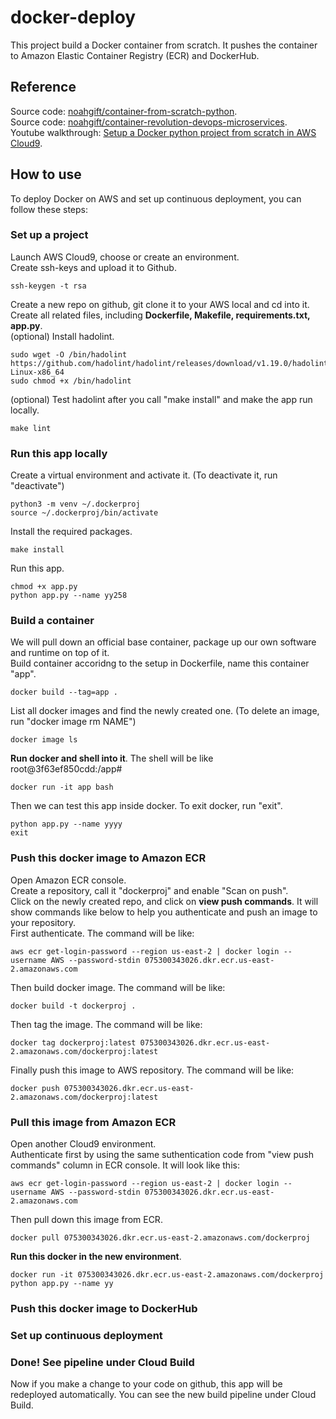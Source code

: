# docker-deploy
This project build a Docker container from scratch. It pushes the container to Amazon Elastic Container Registry
(ECR) and DockerHub.  

## Reference
Source code: [noahgift/container-from-scratch-python](https://github.com/noahgift/container-from-scratch-python).  
Source code: [noahgift/container-revolution-devops-microservices](https://github.com/noahgift/container-revolution-devops-microservices).  
Youtube walkthrough: [Setup a Docker python project from scratch in AWS Cloud9](https://www.youtube.com/watch?v=WVifwRIwSmo).  


## How to use
To deploy Docker on AWS and set up continuous deployment, you can follow these steps:

### Set up a project
Launch AWS Cloud9, choose or create an environment.  
Create ssh-keys and upload it to Github.  
```
ssh-keygen -t rsa
```
Create a new repo on github, git clone it to your AWS local and cd into it.  
Create all related files, including **Dockerfile, Makefile, requirements.txt, app.py**.  
(optional) Install hadolint.  
```
sudo wget -O /bin/hadolint https://github.com/hadolint/hadolint/releases/download/v1.19.0/hadolint-Linux-x86_64
sudo chmod +x /bin/hadolint
```
(optional) Test hadolint after you call "make install" and make the app run locally.  
```
make lint
```

### Run this app locally
Create a virtual environment and activate it. (To deactivate it, run "deactivate") 
```
python3 -m venv ~/.dockerproj
source ~/.dockerproj/bin/activate
```
Install the required packages.
```
make install
```
Run this app.  
```
chmod +x app.py
python app.py --name yy258
```

### Build a container
We will pull down an official base container, package up our own software and runtime on top of it.  
Build container accoridng to the setup in Dockerfile, name this container "app".  
```
docker build --tag=app .
```
List all docker images and find the newly created one. (To delete an image, run "docker image rm NAME")  
```
docker image ls
```
**Run docker and shell into it**. The shell will be like root@3f63ef850cdd:/app#  
```
docker run -it app bash 
```
Then we can test this app inside docker. To exit docker, run "exit".  
```
python app.py --name yyyy
exit
```

### Push this docker image to Amazon ECR
Open Amazon ECR console.  
Create a repository, call it "dockerproj" and enable "Scan on push".  
Click on the newly created repo, and click on **view push commands**. It will show commands like below to help you authenticate and push an image to your repository.  
First authenticate. The command will be like:  
```
aws ecr get-login-password --region us-east-2 | docker login --username AWS --password-stdin 075300343026.dkr.ecr.us-east-2.amazonaws.com
```
Then build docker image. The command will be like:  
```
docker build -t dockerproj .
```
Then tag the image. The command will be like:  
```
docker tag dockerproj:latest 075300343026.dkr.ecr.us-east-2.amazonaws.com/dockerproj:latest
```
Finally push this image to AWS repository. The command will be like:  
```
docker push 075300343026.dkr.ecr.us-east-2.amazonaws.com/dockerproj:latest
```

### Pull this image from Amazon ECR
Open another Cloud9 environment.  
Authenticate first by using the same suthentication code from "view push commands" column in ECR console. It will look like this:  
```
aws ecr get-login-password --region us-east-2 | docker login --username AWS --password-stdin 075300343026.dkr.ecr.us-east-2.amazonaws.com
```
Then pull down this image from ECR.  
```
docker pull 075300343026.dkr.ecr.us-east-2.amazonaws.com/dockerproj
```
**Run this docker in the new environment**.  
```
docker run -it 075300343026.dkr.ecr.us-east-2.amazonaws.com/dockerproj python app.py --name yy
```

### Push this docker image to DockerHub



### Set up continuous deployment


### Done! See pipeline under Cloud Build
Now if you make a change to your code on github, this app will be redeployed automatically. 
You can see the new build pipeline under Cloud Build.  